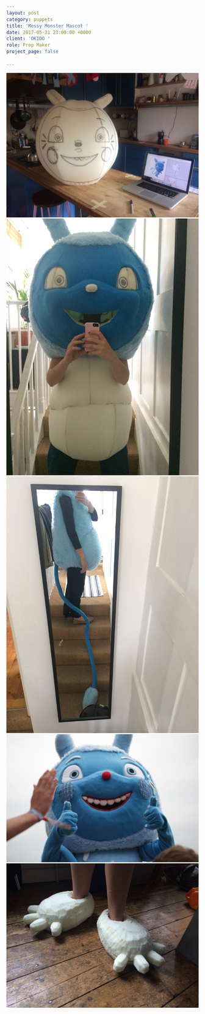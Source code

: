 ```yaml
---
layout: post
category: puppets
title: 'Messy Monster Mascot '
date: 2017-05-31 23:00:00 +0000
client: 'OKIDO '
role: Prop Maker
project_page: false

---
```

![](/uploads/IMG_1223.jpg)![](/uploads/IMG_1277.jpg)![](/uploads/IMG_1313.jpg)![](/uploads/IMG_9829.JPG)![](/uploads/IMG_1310.jpg)